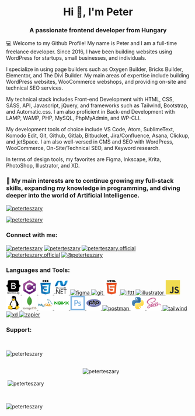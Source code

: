 <h1 align="center">Hi 👋, I'm Peter</h1>
<h3 align="center">A passionate frontend developer from Hungary</h3>

💻 Welcome to my Github Profile! My name is Peter and I am a full-time freelance developer. Since 2016, I have been building websites using WordPress for startups, small businesses, and individuals.

I specialize in using page builders such as Oxygen Builder, Bricks Builder, Elementor, and The Divi Builder. My main areas of expertise include building WordPress websites, WooCommerce webshops, and providing on-site and technical SEO services.

My technical stack includes Front-end Development with HTML, CSS, SASS, API, Javascript, jQuery, and frameworks such as Tailwind, Bootstrap, and Automatic.css. I am also proficient in Back-end Development with LAMP, WAMP, PHP, MySQL, PhpMyAdmin, and WP-CLI.

My development tools of choice include VS Code, Atom, SublimeText, Komodo Edit, Git, Github, Gitlab, Bitbucket, Jira/Confluence, Asana, Clickup, and jetSpace. I am also well-versed in CMS and SEO with WordPress, WooCommerce, On-Site/Technical SEO, and Keyword research.

In terms of design tools, my favorites are Figma, Inkscape, Krita, PhotoShop, Illustrator, and XD. 

### 🏁 My main interests are to continue growing my full-stack skills, expanding my knowledge in programming, and diving deeper into the world of Artificial Intelligence.


<p align="left"> <a href="https://github.com/ryo-ma/github-profile-trophy"><img src="https://github-profile-trophy.vercel.app/?username=peterteszary" alt="peterteszary" /></a> </p>

<p align="left"> <a href="https://twitter.com/peterteszary" target="blank"><img src="https://img.shields.io/twitter/follow/peterteszary?logo=twitter&style=for-the-badge" alt="peterteszary" /></a> </p>

<h3 align="left">Connect with me:</h3>
<p align="left">
<a href="https://twitter.com/peterteszary" target="blank"><img align="center" src="https://raw.githubusercontent.com/rahuldkjain/github-profile-readme-generator/master/src/images/icons/Social/twitter.svg" alt="peterteszary" height="30" width="40" /></a>
<a href="https://linkedin.com/in/peterteszary" target="blank"><img align="center" src="https://raw.githubusercontent.com/rahuldkjain/github-profile-readme-generator/master/src/images/icons/Social/linked-in-alt.svg" alt="peterteszary" height="30" width="40" /></a>
<a href="https://fb.com/peterteszary.official" target="blank"><img align="center" src="https://raw.githubusercontent.com/rahuldkjain/github-profile-readme-generator/master/src/images/icons/Social/facebook.svg" alt="peterteszary.official" height="30" width="40" /></a>
<a href="https://instagram.com/peterteszary.official" target="blank"><img align="center" src="https://raw.githubusercontent.com/rahuldkjain/github-profile-readme-generator/master/src/images/icons/Social/instagram.svg" alt="peterteszary.official" height="30" width="40" /></a>
<a href="https://hashnode.com/@peterteszary" target="blank"><img align="center" src="https://raw.githubusercontent.com/rahuldkjain/github-profile-readme-generator/master/src/images/icons/Social/hashnode.svg" alt="@peterteszary" height="30" width="40" /></a>
</p>

<h3 align="left">Languages and Tools:</h3>
<p align="left"> <a href="https://getbootstrap.com" target="_blank" rel="noreferrer"> <img src="https://raw.githubusercontent.com/devicons/devicon/master/icons/bootstrap/bootstrap-plain-wordmark.svg" alt="bootstrap" width="40" height="40"/> </a> <a href="https://www.w3schools.com/cs/" target="_blank" rel="noreferrer"> <img src="https://raw.githubusercontent.com/devicons/devicon/master/icons/csharp/csharp-original.svg" alt="csharp" width="40" height="40"/> </a> <a href="https://www.w3schools.com/css/" target="_blank" rel="noreferrer"> <img src="https://raw.githubusercontent.com/devicons/devicon/master/icons/css3/css3-original-wordmark.svg" alt="css3" width="40" height="40"/> </a> <a href="https://dotnet.microsoft.com/" target="_blank" rel="noreferrer"> <img src="https://raw.githubusercontent.com/devicons/devicon/master/icons/dot-net/dot-net-original-wordmark.svg" alt="dotnet" width="40" height="40"/> </a> <a href="https://www.figma.com/" target="_blank" rel="noreferrer"> <img src="https://www.vectorlogo.zone/logos/figma/figma-icon.svg" alt="figma" width="40" height="40"/> </a> <a href="https://git-scm.com/" target="_blank" rel="noreferrer"> <img src="https://www.vectorlogo.zone/logos/git-scm/git-scm-icon.svg" alt="git" width="40" height="40"/> </a> <a href="https://www.w3.org/html/" target="_blank" rel="noreferrer"> <img src="https://raw.githubusercontent.com/devicons/devicon/master/icons/html5/html5-original-wordmark.svg" alt="html5" width="40" height="40"/> </a> <a href="https://ifttt.com/" target="_blank" rel="noreferrer"> <img src="https://www.vectorlogo.zone/logos/ifttt/ifttt-ar21.svg" alt="ifttt" width="40" height="40"/> </a> <a href="https://www.adobe.com/in/products/illustrator.html" target="_blank" rel="noreferrer"> <img src="https://www.vectorlogo.zone/logos/adobe_illustrator/adobe_illustrator-icon.svg" alt="illustrator" width="40" height="40"/> </a> <a href="https://developer.mozilla.org/en-US/docs/Web/JavaScript" target="_blank" rel="noreferrer"> <img src="https://raw.githubusercontent.com/devicons/devicon/master/icons/javascript/javascript-original.svg" alt="javascript" width="40" height="40"/> </a> <a href="https://www.linux.org/" target="_blank" rel="noreferrer"> <img src="https://raw.githubusercontent.com/devicons/devicon/master/icons/linux/linux-original.svg" alt="linux" width="40" height="40"/> </a> <a href="https://www.mongodb.com/" target="_blank" rel="noreferrer"> <img src="https://raw.githubusercontent.com/devicons/devicon/master/icons/mongodb/mongodb-original-wordmark.svg" alt="mongodb" width="40" height="40"/> </a> <a href="https://www.mysql.com/" target="_blank" rel="noreferrer"> <img src="https://raw.githubusercontent.com/devicons/devicon/master/icons/mysql/mysql-original-wordmark.svg" alt="mysql" width="40" height="40"/> </a> <a href="https://www.nginx.com" target="_blank" rel="noreferrer"> <img src="https://raw.githubusercontent.com/devicons/devicon/master/icons/nginx/nginx-original.svg" alt="nginx" width="40" height="40"/> </a> <a href="https://www.photoshop.com/en" target="_blank" rel="noreferrer"> <img src="https://raw.githubusercontent.com/devicons/devicon/master/icons/photoshop/photoshop-line.svg" alt="photoshop" width="40" height="40"/> </a> <a href="https://www.php.net" target="_blank" rel="noreferrer"> <img src="https://raw.githubusercontent.com/devicons/devicon/master/icons/php/php-original.svg" alt="php" width="40" height="40"/> </a> <a href="https://postman.com" target="_blank" rel="noreferrer"> <img src="https://www.vectorlogo.zone/logos/getpostman/getpostman-icon.svg" alt="postman" width="40" height="40"/> </a> <a href="https://www.python.org" target="_blank" rel="noreferrer"> <img src="https://raw.githubusercontent.com/devicons/devicon/master/icons/python/python-original.svg" alt="python" width="40" height="40"/> </a> <a href="https://sass-lang.com" target="_blank" rel="noreferrer"> <img src="https://raw.githubusercontent.com/devicons/devicon/master/icons/sass/sass-original.svg" alt="sass" width="40" height="40"/> </a> <a href="https://tailwindcss.com/" target="_blank" rel="noreferrer"> <img src="https://www.vectorlogo.zone/logos/tailwindcss/tailwindcss-icon.svg" alt="tailwind" width="40" height="40"/> </a> <a href="https://www.adobe.com/products/xd.html" target="_blank" rel="noreferrer"> <img src="https://cdn.worldvectorlogo.com/logos/adobe-xd.svg" alt="xd" width="40" height="40"/> </a> <a href="https://zapier.com" target="_blank" rel="noreferrer"> <img src="https://www.vectorlogo.zone/logos/zapier/zapier-icon.svg" alt="zapier" width="40" height="40"/> </a> </p>

<h3 align="left">Support:</h3>
<br>
<p><a href="https://www.buymeacoffee.com/peterteszary"> <img align="left" src="https://cdn.buymeacoffee.com/buttons/v2/default-yellow.png" height="50" width="210" alt="peterteszary" /></a></p><br><br>

<p><img align="left" src="https://github-readme-stats.vercel.app/api/top-langs?username=peterteszary&show_icons=true&locale=en&layout=compact" alt="peterteszary" /></p>
<br>

<p>&nbsp;<img align="center" src="https://github-readme-stats.vercel.app/api?username=peterteszary&show_icons=true&locale=en" alt="peterteszary" /></p>
<br>

<p><img align="center" src="https://github-readme-streak-stats.herokuapp.com/?user=peterteszary&" alt="peterteszary" /></p>
